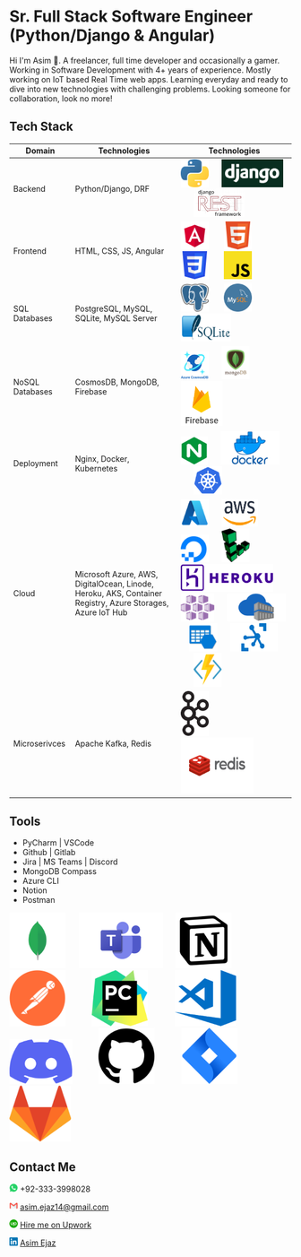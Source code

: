 



# Sr. Full Stack Software Engineer (Python/Django & Angular)

Hi I'm Asim 👋. A freelancer, full time developer and occasionally a gamer. Working in Software Development with 4+ years of experience. Mostly working on IoT based Real Time web apps. Learning everyday and ready to dive into new technologies with challenging problems. Looking someone for collaboration, look no more!


## Tech Stack
|Domain            | Technologies   | Technologies
|----------------|-|-------------------------------|
|Backend|Python/Django, DRF|<img src="https://github.com/asimejaz14/stack/blob/main/1200px-Python-logo-notext.svg.png" alt="Python Developer" style="height: 50px; width:50px;"/>&nbsp;&nbsp;&nbsp;&nbsp;&nbsp;&nbsp;<img src="https://github.com/asimejaz14/stack/blob/main/django-logo-negative.png" alt="Django Developer" style="height: 50px; width:110px;"/>&nbsp;&nbsp;&nbsp;&nbsp;&nbsp;&nbsp;<img src="https://github.com/asimejaz14/stack/blob/main/logo1.png" alt="Django Rest Framework Developer" style="height: 50px; width:90px;"/>|
|Frontend|HTML, CSS, JS, Angular|<img src="https://github.com/asimejaz14/stack/blob/main/2048px-Angular_full_color_logo.svg.png" alt="Angular" style="height: 50px; width:50px;"/> &nbsp;&nbsp;&nbsp;&nbsp;&nbsp;&nbsp;<img src="https://github.com/asimejaz14/stack/blob/main/html.png" alt="html" style="height: 50px; width:50px;"/> &nbsp;&nbsp;&nbsp;&nbsp;&nbsp;&nbsp;<img src="https://github.com/asimejaz14/stack/blob/main/css.png" alt="css" style="height: 50px; width:50px;"/> &nbsp;&nbsp;&nbsp;&nbsp;&nbsp;&nbsp;<img src="https://github.com/asimejaz14/stack/blob/main/js.png" alt="javascript" style="height: 50px; width:50px;"/>           |
|SQL Databases|PostgreSQL, MySQL, SQLite, MySQL Server|<img src="https://github.com/asimejaz14/stack/blob/main/36042969-f87531d4-0d8a-11e8-9dee-e87ab8c6a9e3.png" alt="PostgreSQL" style="height: 50px; width:50px;"/>&nbsp;&nbsp;&nbsp;&nbsp;&nbsp;&nbsp; <img src="https://github.com/asimejaz14/stack/blob/main/mysql.png" alt="MySQL" style="height: 50px; width:50px;"/>&nbsp;&nbsp;&nbsp;&nbsp;&nbsp;&nbsp; <img src="https://github.com/asimejaz14/stack/blob/main/sqllite.png" alt="SQLite" style="height: 50px; width:90px;"/>|
|NoSQL Databases|CosmosDB, MongoDB, Firebase|<img src="https://github.com/asimejaz14/stack/blob/main/azure-cosmos-db-1.png" alt="CosmosDB" style="height: 50px; width:50px;"/>&nbsp;&nbsp;&nbsp;&nbsp;&nbsp;&nbsp;<img src="https://github.com/asimejaz14/stack/blob/main/mongodb-logo.png" alt="MongoDB" style="height: 60px; width:50px;"/>&nbsp;&nbsp;&nbsp;&nbsp;&nbsp;&nbsp;<img src="https://github.com/asimejaz14/stack/blob/main/firebase.png" alt="firebase" style="height: 80px; width:75px;"/>|
|Deployment|Nginx, Docker, Kubernetes|<img src="https://github.com/asimejaz14/stack/blob/main/nginx.png" alt="nginx" style="height: 50px; width:48px;"/>&nbsp;&nbsp;&nbsp;&nbsp;&nbsp;&nbsp;<img src="https://github.com/asimejaz14/stack/blob/main/docker.png" alt="docker" style="height:60px; width:105px;"/>&nbsp;&nbsp;&nbsp;&nbsp;&nbsp;&nbsp;<img src="https://github.com/asimejaz14/stack/blob/main/kubernetes.png" alt="kubernetes" style="height: 50px; width:50x;"/>|
|Cloud|Microsoft Azure, AWS, DigitalOcean, Linode, Heroku, AKS, Container Registry, Azure Storages, Azure IoT Hub|<img src="https://github.com/asimejaz14/stack/blob/main/azure.png" alt="azure" style="height: 50px; width:50px;"/>&nbsp;&nbsp;&nbsp;&nbsp;&nbsp;&nbsp;<img src="https://github.com/asimejaz14/stack/blob/main/aws.png" alt="aws" style="height: 50px; width:65px;"/>&nbsp;&nbsp;&nbsp;&nbsp;&nbsp;&nbsp;<img src="https://github.com/asimejaz14/stack/blob/main/digitalocean.svg" alt="digitalocean" style="height: 50px; width:50px;"/>&nbsp;&nbsp;&nbsp;&nbsp;&nbsp;&nbsp;<img src="https://github.com/asimejaz14/stack/blob/main/linode.png" alt="linode" style="height: 60px; width:50px;"/>&nbsp;&nbsp;&nbsp;&nbsp;&nbsp;&nbsp;<img src="https://github.com/asimejaz14/stack/blob/main/heroku.png" alt="heroku" style="height: 50px; width:165px;"/>&nbsp;&nbsp;&nbsp;&nbsp;&nbsp;&nbsp;<img src="https://github.com/asimejaz14/stack/blob/main/aks.png" alt="aks" style="height: 50px; width:60px;"/>&nbsp;&nbsp;&nbsp;&nbsp;&nbsp;&nbsp;<img src="https://github.com/asimejaz14/stack/blob/main/container.png" alt="container" style="height: 50px; width:105px;"/>&nbsp;&nbsp;&nbsp;&nbsp;<img src="https://github.com/asimejaz14/stack/blob/main/storage.png" alt="azure storages" style="height: 50px; width:50px;"/>&nbsp;&nbsp;&nbsp;&nbsp;&nbsp;&nbsp;<img src="https://github.com/asimejaz14/stack/blob/main/iot.png" alt="azure iot hub" style="height: 50px; width:85px;"/>&nbsp;&nbsp;&nbsp;&nbsp;&nbsp;&nbsp;<img src="https://github.com/asimejaz14/stack/blob/main/functions.png" alt="azure functions" style="height: 60px; width:50px;"/>|
|Microserivces|Apache Kafka, Redis|<img src="https://github.com/asimejaz14/stack/blob/main/kafka1.png" alt="kafka" style="height: 80px; width:50px;"/>&nbsp;&nbsp;&nbsp;&nbsp;&nbsp;&nbsp;<img src="https://github.com/asimejaz14/stack/blob/main/redis.png" alt="redis" style="height: 100px; width:130px;"/> |

  
  
## Tools
 - PyCharm | VSCode
 - Github | Gitlab
 - Jira | MS Teams | Discord
 - MongoDB Compass
 - Azure CLI
 - Notion
 - Postman


<img src="https://github.com/asimejaz14/stack/blob/main/compas.png" alt="compass" style="height: 100px; width:100px;"/>&nbsp;&nbsp;&nbsp;&nbsp;&nbsp;&nbsp;<img src="https://github.com/asimejaz14/stack/blob/main/teams.png" alt="teams" style="height: 100px; width:150px;"/>&nbsp;&nbsp;&nbsp;&nbsp;&nbsp;&nbsp;<img src="https://github.com/asimejaz14/stack/blob/main/notion.png" alt="notion" style="height: 100px; width:100px;"/>&nbsp;&nbsp;&nbsp;&nbsp;&nbsp;&nbsp;&nbsp;&nbsp;&nbsp;&nbsp;&nbsp;&nbsp;<img src="https://github.com/asimejaz14/stack/blob/main/postman.png" alt="postman" style="height: 100px; width:100px;"/>&nbsp;&nbsp;&nbsp;&nbsp;&nbsp;&nbsp;&nbsp;&nbsp;&nbsp;&nbsp;&nbsp;&nbsp;<img src="https://github.com/asimejaz14/stack/blob/main/pycharm.png" alt="pycharm" style="height: 100px; width:100px;"/>&nbsp;&nbsp;&nbsp;&nbsp;&nbsp;&nbsp;&nbsp;&nbsp;&nbsp;&nbsp;&nbsp;&nbsp;<img src="https://github.com/asimejaz14/stack/blob/main/vscode.png" alt="vscode" style="height: 100px; width:110px;"/>&nbsp;&nbsp;&nbsp;&nbsp;&nbsp;&nbsp;&nbsp;&nbsp;&nbsp;&nbsp;&nbsp;&nbsp;<img src="https://github.com/asimejaz14/stack/blob/main/discord.png" alt="discord" style="height: 80px; width:112px;"/>&nbsp;&nbsp;&nbsp;&nbsp;&nbsp;&nbsp;&nbsp;&nbsp;&nbsp;&nbsp;&nbsp;&nbsp;<img src="https://github.com/asimejaz14/stack/blob/main/github.png" alt="github" style="height: 100px; width:100px;"/>&nbsp;&nbsp;&nbsp;&nbsp;&nbsp;&nbsp;&nbsp;&nbsp;&nbsp;&nbsp;&nbsp;&nbsp;<img src="https://github.com/asimejaz14/stack/blob/main/jira.png" alt="jira" style="height: 100px; width:100px;"/>&nbsp;&nbsp;&nbsp;&nbsp;&nbsp;&nbsp;&nbsp;&nbsp;&nbsp;&nbsp;&nbsp;&nbsp;<img src="https://github.com/asimejaz14/stack/blob/main/gitlab.webp" alt="gitlab" style="height: 100px; width:110px;"/>


## Contact Me

<img src="https://github.com/asimejaz14/stack/blob/main/whatsapp.webp" alt="whatsapp" style="height: 15px; width:15px;"/> +92-333-3998028

<img src="https://github.com/asimejaz14/stack/blob/main/gmail.webp" alt="gmail" style="height: 15px; width:15px;"/> asim.ejaz14@gmail.com

<img src="https://github.com/asimejaz14/stack/blob/main/upwork.png" alt="upwork" style="height: 15px; width:15px;"/> [Hire me on Upwork](https://www.upwork.com/freelancers/~01b6767688075b1f58)

<img src="https://github.com/asimejaz14/stack/blob/main/linkedin.png" alt="linkedin" style="height: 15px; width:15px;"/> [Asim Ejaz](https://www.linkedin.com/in/asimejaz/)


<!---
asimejaz14/asimejaz14 is a ✨ special ✨ repository because its `README.md` (this file) appears on your GitHub profile.
You can click the Preview link to take a look at your changes.
--->

